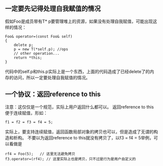 ## 一定要先记得处理自我赋值的情况
假如Foo是成员带有T* p要管理堆上的资源，如果没有处理自我赋值，可能出现这样的情况：
```
Foo& operator=(const Foo& self)
{
    delete p;
    p = new T(*self.p); //ops
    // other operation...
    return *this;
}
```
代码中的self.p和this.p实际上是一个东西，上面的代码造成了已经delete了的内存的访问，所以一定要处理自我赋值的情况。
## 一个协议：返回reference to this
注意：这仅仅是一个规范，实际上用户返回什么都可以。
返回reference to this便于连续赋值，形如：
```
f1 = f2 = f3 = f4 = 5;
```
实际上，要支持连续赋值，返回函数局部对象的拷贝也可以，但是造成了无谓的构造和析构。
不要以为返回reference to this就没有拷贝了，以f3 = f4 = 5举例，可以看做是
```
rf4 = Foo(5);   // 这里无法避免拷贝
f3.operator=(rf4); // 这里实际上也是拷贝，只不过是行为是用户自定义的
```